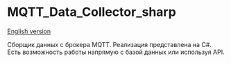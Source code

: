 # MQTT_Data_Collector_sharp

[English version](README.md)

Сборщик данных с брокера MQTT. Реализация представлена на C#. Есть возможность работы напрямую с базой данных или используя API.